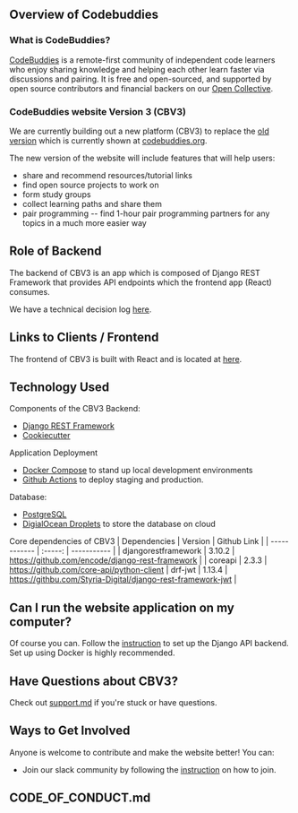 [//]: <> (github.com/codebuddies/backend/)
## **Overview of Codebuddies**

### What is CodeBuddies?
[CodeBuddies](https://codebuddies.org/) is a remote-first community of independent code learners who enjoy sharing knowledge and helping each other learn faster via discussions and pairing. It is free and open-sourced, and supported by open source contributors and financial backers on our [Open Collective](https://opencollective.com/codebuddies).  

### CodeBuddies website Version 3 (CBV3)

We are currently building out a new platform (CBV3) to replace the [old version](http://github.com/codebuddies/codebuddies) which is currently shown at [codebuddies.org]((https://codebuddies.org/)).  

The new version of the website will include features that will help users:
* share and recommend resources/tutorial links
* find open source projects to work on
* form study groups
* collect learning paths and share them
* pair programming -- find 1-hour pair programming partners for any topics in a much more easier way

## **Role of Backend**
The backend of CBV3 is an app which is composed of Django REST Framework that provides API endpoints which the frontend app (React) consumes.

We have a technical decision log [here](https://github.com/codebuddies/backend/wiki/Decision-log).

## **Links to Clients / Frontend**
The frontend of CBV3 is built with React and is located at [here](http://github.com/codebuddies/frontend).

## **Technology Used**
Components of the CBV3 Backend:
* [Django REST Framework](https://www.django-rest-framework.org/)
* [Cookiecutter](https://cookiecutter.readthedocs.io/en/1.7.0/)

Application Deployment
* [Docker Compose](http://docs.docker.com/compose) to stand up local development environments
* [Github Actions](http://help.github.com/en/actions) to deploy staging and production.

Database:
* [PostgreSQL](http://postgresql.org)
* [DigialOcean Droplets](http://digitalocean.com/products/droplets) to store the database on cloud

Core dependencies of CBV3
| Dependencies | Version | Github Link |
| ------------ | :-----: | ----------- |
| djangorestframework | 3.10.2 | https://github.com/encode/django-rest-framework |
| coreapi | 2.3.3 | https://github.com/core-api/python-client
| drf-jwt | 1.13.4 | https://githbu.com/Styria-Digital/django-rest-framework-jwt |

## **Can I run the website application on my computer?**
Of course you can. Follow the [instruction](contributing.md) to set up the Django API backend.
Set up using Docker is highly recommended.

## **Have Questions about CBV3?**
Check out [support.md](support.md) if you're stuck or have questions.

## **Ways to Get Involved**
Anyone is welcome to contribute and make the website better! You can:
* Join our slack community by following the [instruction](https://codebuddies.org/slack) on how to join.

## **CODE_OF_CONDUCT.md**
